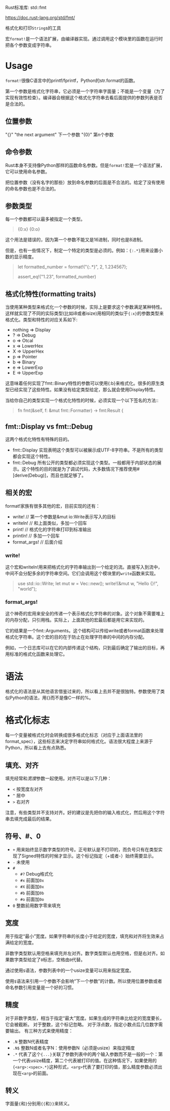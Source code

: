Rust标准库: std::fmt

https://doc.rust-lang.org/std/fmt/

格式化和打印`String`s的工具

宏`format!`是一个语法扩展，由编译器实现。通过调用这个模块里的函数在运行时把各个参数变成字符串。

# Usage

`format!`很像C语言中的printf/fprintf，Python的str.format的函数。

第一个参数是格式化字符串，它必须是一个字符串字面量；不能是一个变量（为了实现有效性检查）。编译器会根据这个格式化字符串去看后面提供的参数列表是否是合法的。

## 位置参数

"{}" "the next argument" 下一个参数
"{0}" 第n个参数

## 命令参数

Rust本身不支持像Python那样的函数命名参数。但是`format!`宏是一个语法扩展，它可以使用命名参数。

把位置参数（没有名字的那些）放到命名参数的后面是不合法的。给定了没有使用的命名参数也是不合法的。

## 参数类型

每一个参数都可以最多被指定一个类型。

> {0:x} {0:o}

这个用法是错误的，因为第一个参数不能又是16进制，同时也是8进制。

但是，也有一些情况下，制定一个特定的类型是必须的。例如：`{:.*}`用来设置小数的显示精度。

> let formatted_number = format!("{:.*}", 2, 1.234567);
> 
> assert_eq!("1.23", formatted_number)

## 格式化特性(formatting traits)

当使用某种类型来格式化一个参数的时候，实际上是要求这个参数满足某种特性。这样就实现了不同的实际类型(比如i8或者isize)用相同的类似于`{:x}`的参数类型来格式化。类型和特性的对应关系如下:

* nothing => Display
* ? => Debug
* o => Otcal
* x => LowerHex
* X => UpperHex
* p => Pointer
* b => Binary
* e => LowerExp
* E => UpperExp

这意味着任何实现了fmt::Binary特性的参数可以使用{:b}来格式化。很多的原生类型已经实现了这些特性。如果没有给定类型给定，那么就会使用Display特性。

当给你自己的类型实现一个格式化特性的时候，必须实现一个以下签名的方法::

> fn fmt(&self, f: &mut fmt::Formatter) -> fmt:Result {

## fmt::Display vs fmt::Debug

这两个格式化特性有特殊的目的。

* fmt::Display 实现表明这个类型可以被展示成UTF-8字符串。不是所有的类型都会实现这个特性。
* fmt::Debug 所有公开的类型都必须实现这个类型。一般都用于内部状态的展示。这个特性的目的就是为了调试代码，大多数情况下推荐使用#[derive(Debug)]，而且也就足够了。

## 相关的宏

format!家族有很多其他的宏，目前实现的还有：

* write!        // 第一个参数是&mut io:Write表示写入的目标
* writeln!      // 和上面类似，多加一个回车
* print!        // 格式化的字符串打印到标准输出
* println!      // 多加一个回车
* format_args!  // 后面介绍

### write!

这个宏和writeln!用来把格式化的字符串输出到一个给定的流。直接写入到流中，中间不会分配多余的字符串空间。它们会调用这个模块里的`write`函数来实现。

> use std::io::Write;
> let mut w = Vec::new();
> write!(&mut w, "Hello {}!", "world");

### format_args!

这个神奇的宏用来安全的传递一个表示格式化字符串的对象。这个对象不需要堆上的内存分配，只引用栈。实际上，上面其他的宏最后都是用它来实现的。

它的结果是一个fmt::Arguments。这个结构可以传给write或者format函数来处理格式化字符串。这个宏的目的在于防止在处理字符串的中间的内存分配。

例如，一个日志库可以在它的内部传递这个结构，只到最后确定了输出的目标，再用标准的格式化函数来处理它。

# 语法

格式化的语法是从其他语言借鉴过来的，所以看上去并不是很独特。参数使用了类似Python的语法，用{}而不是像C一样的%。

# 格式化标志

每一个变量被格式化时会转换成很多格式化标志（对应于上面语法里的format_spec），这些标志来决定字符串如何格式化。语法很大程度上来源于Python，所以看上去有点熟悉。

## 填充、对齐

填充经常和*宽度*参数一起使用。对齐可以是以下几种：

* `<` 按宽度左对齐
* `^` 居中
* `>` 右对齐

注意，有些类型并不支持对齐。好的建议是先把你的输入格式化，然后用这个字符串去填充成最后的结果。

## 符号、#、0

* `+` 用来始终显示数字类型的符号。正号默认是不打印的，而负号只有在类型实现了Signed特性的时候才显示。这个标记指定（+或者-）始终需要显示。
* `-` 未使用
* `#`
    * `#?` Debug格式化
    * `#x` 前面加`0x`
    * `#X` 前面加`0x`
    * `#b` 前面加`0b`
    * `#o` 前面加`0o`
* `0` 整数前用数字零来填充

## 宽度

用于指定“最小”宽度。如果字符串的长度小于给定的宽度，填充和对齐将生效来占满给定的宽度。

非数字类型默认用空格来填充并左对齐。数字类型默认也用空格，但是右对齐。如果数字类型给定了`0`标志，空格由`0`代替。

通过使用`$`语法，参数列表中的一个usize变量可以用来指定宽度。

使用`$`语法来引用一个参数不会影响“下一个参数”的计数。所以使用位置参数或者命名参数引用变量是一个好的习惯。

## 精度

对于非数字类型，相当于指定“最大”宽度。如果生成的字符串比给定的宽度要长，它会被截断。
对于整数，这个标记忽略。
对于浮点数，指定小数点后几位数字需要输出。
有三种方式来使用精度：

* `.N` 整数N代表精度
* `.N$` 整数N或者名字N：使用参数N（必须是usize）来指定精度
* `.*` 代表了这个`{...}`关联了参数列表中的两个输入参数而不是一般的一个：第一个代表usize精度，第二个代表被打印的值。在这种情况下，如果使用的`{<arg>:<spec>.*}`这种形式，`<arg>`代表了要打印的值，那么精度参数必须出现在`<arg>`的前面。

## 转义

字面量`{`和`}`分别用`{{`和`}}`来转义。





